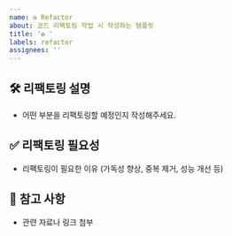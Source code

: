 ```yaml
---
name: ♻️ Refactor
about: 코드 리팩토링 작업 시 작성하는 템플릿
title: '♻️ '
labels: refactor
assignees: ''
---
```


## 🛠️ 리팩토링 설명

- 어떤 부분을 리팩토링할 예정인지 작성해주세요.

## ✅ 리팩토링 필요성

- 리팩토링이 필요한 이유 (가독성 향상, 중복 제거, 성능 개선 등)

## 📌 참고 사항

- 관련 자료나 링크 첨부
